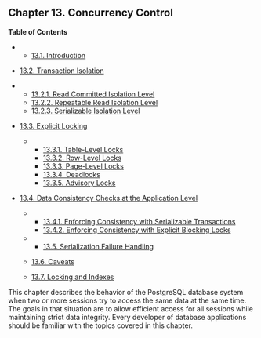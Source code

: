 ## Chapter 13. Concurrency Control

**Table of Contents**

  * *   [13.1. Introduction](mvcc-intro.html)
  * [13.2. Transaction Isolation](transaction-iso.html)

    

  * *   [13.2.1. Read Committed Isolation Level](transaction-iso.html#XACT-READ-COMMITTED)
    * [13.2.2. Repeatable Read Isolation Level](transaction-iso.html#XACT-REPEATABLE-READ)
    * [13.2.3. Serializable Isolation Level](transaction-iso.html#XACT-SERIALIZABLE)

* [13.3. Explicit Locking](explicit-locking.html)

  * *   [13.3.1. Table-Level Locks](explicit-locking.html#LOCKING-TABLES)
    * [13.3.2. Row-Level Locks](explicit-locking.html#LOCKING-ROWS)
    * [13.3.3. Page-Level Locks](explicit-locking.html#LOCKING-PAGES)
    * [13.3.4. Deadlocks](explicit-locking.html#LOCKING-DEADLOCKS)
    * [13.3.5. Advisory Locks](explicit-locking.html#ADVISORY-LOCKS)

* [13.4. Data Consistency Checks at the Application Level](applevel-consistency.html)

  * *   [13.4.1. Enforcing Consistency with Serializable Transactions](applevel-consistency.html#SERIALIZABLE-CONSISTENCY)
    * [13.4.2. Enforcing Consistency with Explicit Blocking Locks](applevel-consistency.html#NON-SERIALIZABLE-CONSISTENCY)

  * *   [13.5. Serialization Failure Handling](mvcc-serialization-failure-handling.html)
  * [13.6. Caveats](mvcc-caveats.html)
  * [13.7. Locking and Indexes](locking-indexes.html)

This chapter describes the behavior of the PostgreSQL database system when two or more sessions try to access the same data at the same time. The goals in that situation are to allow efficient access for all sessions while maintaining strict data integrity. Every developer of database applications should be familiar with the topics covered in this chapter.